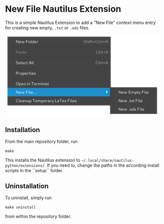 # New File Nautilus Extension

This is a simple Nautilus Extension to add a "New File" context menu entry for creating new empty, ``.txt`` or ``.ods`` files.

![](https://github.com/MaxSchambach/github-binaries/blob/master/nautilus-new-file.png)

## Installation

From the main repository folder, run

    make
    
This installs the Nautilus extension to ``~/.local/share/nautilus-python/extensions/``.
If you need to, change the paths in the according install scripts in the `´setup`` folder.

## Uninstallation

To uninstall, simply run

    make uninstall
   
from within the repository folder. 

